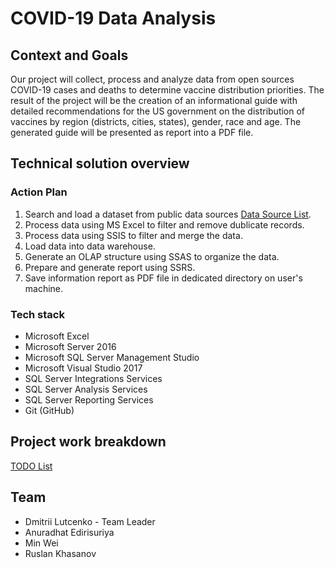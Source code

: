 # COVID-19 Data Analysis
## Context and Goals
Our project will collect, process and analyze data from open sources COVID-19 cases and deaths to determine vaccine distribution priorities. The result of the project will be the creation of an informational guide with detailed recommendations for the US government on the distribution of vaccines by region (districts, cities, states), gender, race and age. The generated guide will be presented as report into a PDF file.
## Technical solution overview
### Action Plan
1. Search and load a dataset from public data sources [Data Source List](DataSourceList.md).
2. Process data using MS Excel to filter and remove dublicate records.
3. Process data using SSIS to filter and merge the data.
4. Load data into data warehouse.
5. Generate an OLAP structure using SSAS to organize the data.
6. Prepare and generate report using SSRS.
7. Save information report as PDF file in dedicated directory on user's machine.
### Tech stack
* Microsoft Excel
* Microsoft Server 2016
* Microsoft SQL Server Management Studio
* Microsoft Visual Studio 2017
* SQL Server Integrations Services
* SQL Server Analysis Services
* SQL Server Reporting Services
* Git (GitHub)
## Project work breakdown
[TODO List](TODO.md)
## Team
- Dmitrii Lutcenko      - Team Leader
- Anuradhat Edirisuriya
- Min Wei        
- Ruslan Khasanov
